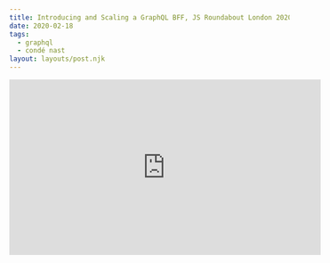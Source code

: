 ```yaml
---
title: Introducing and Scaling a GraphQL BFF, JS Roundabout London 2020
date: 2020-02-18
tags:
  - graphql
  - condé nast
layout: layouts/post.njk
---
```


<iframe width="560" height="315" src="https://www.youtube.com/embed/qaQEioKovCg" title="YouTube video player" frameborder="0" allow="accelerometer; autoplay; clipboard-write; encrypted-media; gyroscope; picture-in-picture" allowfullscreen></iframe>
